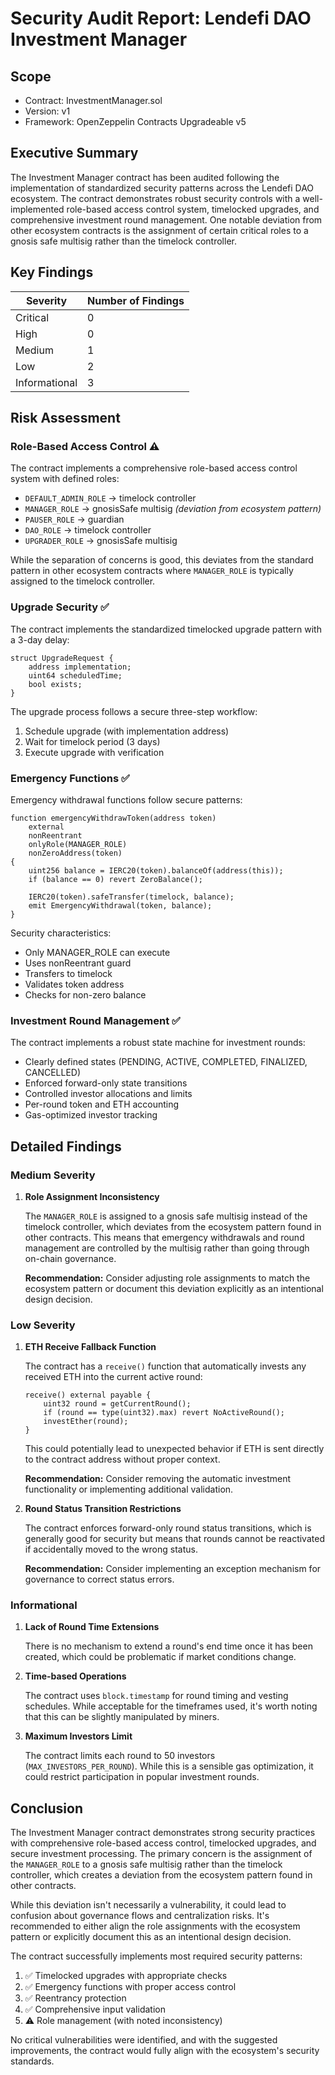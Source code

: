 # Security Audit Report: Lendefi DAO Investment Manager

## Scope

- Contract: InvestmentManager.sol
- Version: v1
- Framework: OpenZeppelin Contracts Upgradeable v5

## Executive Summary

The Investment Manager contract has been audited following the implementation of standardized security patterns across the Lendefi DAO ecosystem. The contract demonstrates robust security controls with a well-implemented role-based access control system, timelocked upgrades, and comprehensive investment round management. One notable deviation from other ecosystem contracts is the assignment of certain critical roles to a gnosis safe multisig rather than the timelock controller.


## Key Findings

| Severity | Number of Findings |
|----------|-------------------|
| Critical | 0                 |
| High     | 0                 |
| Medium   | 1                 |
| Low      | 2                 |
| Informational | 3           |

## Risk Assessment

### Role-Based Access Control ⚠️
The contract implements a comprehensive role-based access control system with defined roles:

- `DEFAULT_ADMIN_ROLE` → timelock controller
- `MANAGER_ROLE` → gnosisSafe multisig *(deviation from ecosystem pattern)*
- `PAUSER_ROLE` → guardian
- `DAO_ROLE` → timelock controller
- `UPGRADER_ROLE` → gnosisSafe multisig 

While the separation of concerns is good, this deviates from the standard pattern in other ecosystem contracts where `MANAGER_ROLE` is typically assigned to the timelock controller.

### Upgrade Security ✅
The contract implements the standardized timelocked upgrade pattern with a 3-day delay:

```solidity
struct UpgradeRequest {
    address implementation;
    uint64 scheduledTime;
    bool exists;
}
```

The upgrade process follows a secure three-step workflow:
1. Schedule upgrade (with implementation address)
2. Wait for timelock period (3 days)
3. Execute upgrade with verification

### Emergency Functions ✅
Emergency withdrawal functions follow secure patterns:

```solidity
function emergencyWithdrawToken(address token) 
    external 
    nonReentrant 
    onlyRole(MANAGER_ROLE) 
    nonZeroAddress(token)
{
    uint256 balance = IERC20(token).balanceOf(address(this));
    if (balance == 0) revert ZeroBalance();

    IERC20(token).safeTransfer(timelock, balance);
    emit EmergencyWithdrawal(token, balance);
}
```

Security characteristics:
- Only MANAGER_ROLE can execute
- Uses nonReentrant guard
- Transfers to timelock
- Validates token address
- Checks for non-zero balance

### Investment Round Management ✅
The contract implements a robust state machine for investment rounds:

- Clearly defined states (PENDING, ACTIVE, COMPLETED, FINALIZED, CANCELLED)
- Enforced forward-only state transitions
- Controlled investor allocations and limits
- Per-round token and ETH accounting
- Gas-optimized investor tracking

## Detailed Findings

### Medium Severity

1. **Role Assignment Inconsistency**
   
   The `MANAGER_ROLE` is assigned to a gnosis safe multisig instead of the timelock controller, which deviates from the ecosystem pattern found in other contracts. This means that emergency withdrawals and round management are controlled by the multisig rather than going through on-chain governance.
   
   **Recommendation:** Consider adjusting role assignments to match the ecosystem pattern or document this deviation explicitly as an intentional design decision.

### Low Severity

1. **ETH Receive Fallback Function**
   
   The contract has a `receive()` function that automatically invests any received ETH into the current active round:
   
   ```solidity
   receive() external payable {
       uint32 round = getCurrentRound();
       if (round == type(uint32).max) revert NoActiveRound();
       investEther(round);
   }
   ```
   
   This could potentially lead to unexpected behavior if ETH is sent directly to the contract address without proper context.
   
   **Recommendation:** Consider removing the automatic investment functionality or implementing additional validation.

2. **Round Status Transition Restrictions**
   
   The contract enforces forward-only round status transitions, which is generally good for security but means that rounds cannot be reactivated if accidentally moved to the wrong status.
   
   **Recommendation:** Consider implementing an exception mechanism for governance to correct status errors.

### Informational

1. **Lack of Round Time Extensions**
   
   There is no mechanism to extend a round's end time once it has been created, which could be problematic if market conditions change.

2. **Time-based Operations**
   
   The contract uses `block.timestamp` for round timing and vesting schedules. While acceptable for the timeframes used, it's worth noting that this can be slightly manipulated by miners.

3. **Maximum Investors Limit**
   
   The contract limits each round to 50 investors (`MAX_INVESTORS_PER_ROUND`). While this is a sensible gas optimization, it could restrict participation in popular investment rounds.

## Conclusion

The Investment Manager contract demonstrates strong security practices with comprehensive role-based access control, timelocked upgrades, and secure investment processing. The primary concern is the assignment of the `MANAGER_ROLE` to a gnosis safe multisig rather than the timelock controller, which creates a deviation from the ecosystem pattern found in other contracts.

While this deviation isn't necessarily a vulnerability, it could lead to confusion about governance flows and centralization risks. It's recommended to either align the role assignments with the ecosystem pattern or explicitly document this as an intentional design decision.

The contract successfully implements most required security patterns:
1. ✅ Timelocked upgrades with appropriate checks
2. ✅ Emergency functions with proper access control
3. ✅ Reentrancy protection
4. ✅ Comprehensive input validation
5. ⚠️ Role management (with noted inconsistency)

No critical vulnerabilities were identified, and with the suggested improvements, the contract would fully align with the ecosystem's security standards.